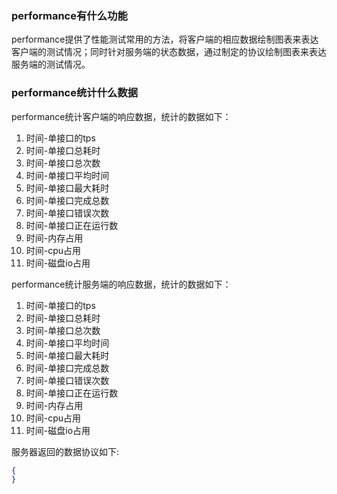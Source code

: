 ### performance有什么功能
performance提供了性能测试常用的方法，将客户端的相应数据绘制图表来表达客户端的测试情况；同时针对服务端的状态数据，通过制定的协议绘制图表来表达服务端的测试情况。

### performance统计什么数据
performance统计客户端的响应数据，统计的数据如下：
 1. 时间-单接口的tps
 2. 时间-单接口总耗时
 3. 时间-单接口总次数
 4. 时间-单接口平均时间
 5. 时间-单接口最大耗时
 6. 时间-单接口完成总数
 7. 时间-单接口错误次数
 8. 时间-单接口正在运行数
 9. 时间-内存占用
 10. 时间-cpu占用
 11. 时间-磁盘io占用

performance统计服务端的响应数据，统计的数据如下：
 1. 时间-单接口的tps
 2. 时间-单接口总耗时
 3. 时间-单接口总次数
 4. 时间-单接口平均时间
 5. 时间-单接口最大耗时
 6. 时间-单接口完成总数
 7. 时间-单接口错误次数
 8. 时间-单接口正在运行数
 9. 时间-内存占用
 10. 时间-cpu占用
 11. 时间-磁盘io占用
 
服务器返回的数据协议如下:
```json
{
}
```
